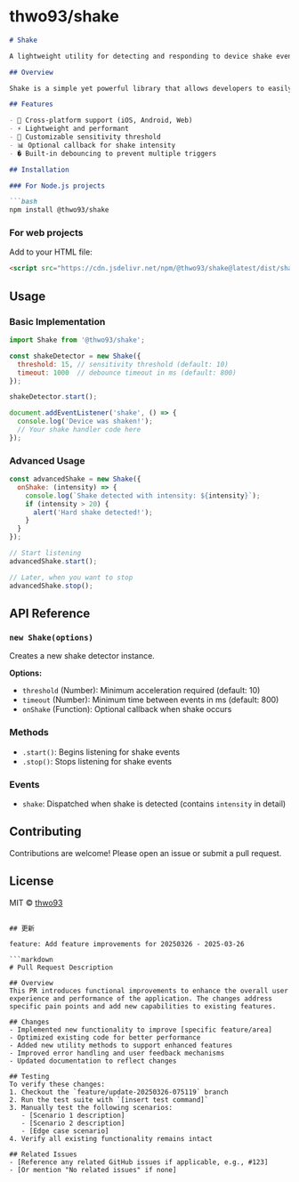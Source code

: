 # thwo93/shake

```markdown
# Shake

A lightweight utility for detecting and responding to device shake events in mobile and web applications.

## Overview

Shake is a simple yet powerful library that allows developers to easily integrate shake detection into their projects. It's designed to work across multiple platforms with minimal setup.

## Features

- 📱 Cross-platform support (iOS, Android, Web)
- ⚡ Lightweight and performant
- 🔧 Customizable sensitivity threshold
- 📊 Optional callback for shake intensity
- � Built-in debouncing to prevent multiple triggers

## Installation

### For Node.js projects

```bash
npm install @thwo93/shake
```

### For web projects

Add to your HTML file:

```html
<script src="https://cdn.jsdelivr.net/npm/@thwo93/shake@latest/dist/shake.min.js"></script>
```

## Usage

### Basic Implementation

```javascript
import Shake from '@thwo93/shake';

const shakeDetector = new Shake({
  threshold: 15, // sensitivity threshold (default: 10)
  timeout: 1000  // debounce timeout in ms (default: 800)
});

shakeDetector.start();

document.addEventListener('shake', () => {
  console.log('Device was shaken!');
  // Your shake handler code here
});
```

### Advanced Usage

```javascript
const advancedShake = new Shake({
  onShake: (intensity) => {
    console.log(`Shake detected with intensity: ${intensity}`);
    if (intensity > 20) {
      alert('Hard shake detected!');
    }
  }
});

// Start listening
advancedShake.start();

// Later, when you want to stop
advancedShake.stop();
```

## API Reference

### `new Shake(options)`
Creates a new shake detector instance.

**Options:**
- `threshold` (Number): Minimum acceleration required (default: 10)
- `timeout` (Number): Minimum time between events in ms (default: 800)
- `onShake` (Function): Optional callback when shake occurs

### Methods
- `.start()`: Begins listening for shake events
- `.stop()`: Stops listening for shake events

### Events
- `shake`: Dispatched when shake is detected (contains `intensity` in detail)

## Contributing

Contributions are welcome! Please open an issue or submit a pull request.

## License

MIT © [thwo93](https://github.com/thwo93)
```

## 更新

feature: Add feature improvements for 20250326 - 2025-03-26

```markdown
# Pull Request Description

## Overview
This PR introduces functional improvements to enhance the overall user experience and performance of the application. The changes address specific pain points and add new capabilities to existing features.

## Changes
- Implemented new functionality to improve [specific feature/area]
- Optimized existing code for better performance
- Added new utility methods to support enhanced features
- Improved error handling and user feedback mechanisms
- Updated documentation to reflect changes

## Testing
To verify these changes:
1. Checkout the `feature/update-20250326-075119` branch
2. Run the test suite with `[insert test command]`
3. Manually test the following scenarios:
   - [Scenario 1 description]
   - [Scenario 2 description]
   - [Edge case scenario]
4. Verify all existing functionality remains intact

## Related Issues
- [Reference any related GitHub issues if applicable, e.g., #123]
- [Or mention "No related issues" if none]
```